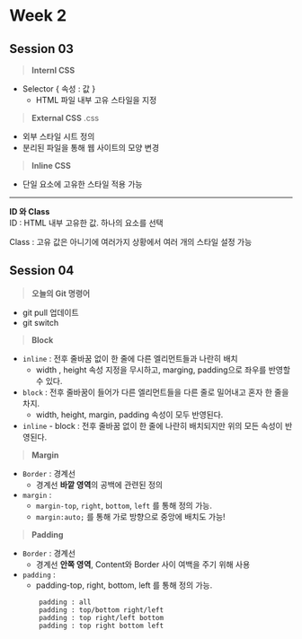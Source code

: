 # Week 2 

## Session 03 
> **Internl CSS** 
- Selector { 속성 : 값 }
    - HTML 파일 내부 고유 스타일을 지정 

> **External CSS** 
.css
- 외부 스타일 시트 정의 
- 분리된 파일을 통해 웹 사이트의 모양 변경 

> **Inline CSS** 
- 단일 요소에 고유한 스타일 적용 가능 

---

**ID 와 Class**     
ID : HTML 내부 고유한 값. 하나의 요소를 선택    

Class : 고유 값은 아니기에 여러가지 상황에서 여러 개의 스타일 설정 가능 


## Session 04  

> **오늘의 Git 명령어**
- git pull 업데이트
- git switch 


> **Block** 
- `inline` : 전후 줄바꿈 없이 한 줄에 다른 엘리먼트들과 나란히 배치 
    - width , height 속성 지정을 무시하고, marging, padding으로 좌우를 반영할 수 있다. 
- `block` : 전후 줄바꿈이 들어가 다른 엘리먼트들을 다른 줄로 밀어내고 혼자 한 줄을 차지. 
    - width, height, margin, padding 속성이 모두 반영된다. 
- `inline` - block : 전후 줄바꿈 없이 한 줄에 나란히 배치되지만 위의 모든 속성이 반영된다. 

 > **Margin**
- `Border` :  경계선
    - 경계선 **바깥 영역**의 공백에 관련된 정의
- `margin` : 
    - `margin-top`, `right`, `bottom`, `left` 를 통해 정의 가능.
    - `margin:auto;` 를 통해 가로 방향으로 중앙에 배치도 가능!

> **Padding**
- `Border` :  경계선
    - 경계선 **안쪽 영역**, Content와 Border 사이 여백을 주기 위해 사용
- `padding` : 
    - padding-top, right, bottom, left 를 통해 정의 가능.
    ``` 
        padding : all
        padding : top/bottom right/left
        padding : top right/left bottom
        padding : top right bottom left
    ```